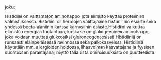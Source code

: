 

joku:

Histidiini on välttämätön aminohappo, jota elimistö käyttää proteiinien valmistuksessa. Histidiini on hermojen välittäjäaine histamiinin esiaste sekä yhdessä beeta-alaniinin kanssa karnosiinin esiaste.Histidiini vaikuttaa elimistön energian tuotantoon, koska se on glukogeeninen aminohappo, joka voidaan muuttaa glukoosiksi glukoneogeneesissä.Histidiiniä on runsaasti eläinperäisessä ravinnossa sekä palkokasveissa. Histidiiniä käytetään mm. allergioiden hoidossa, lihasvoiman kasvattajana ja fyysisen suorituksen parantajana; näyttö tällaisista ominaisuuksista on puutteellista.
